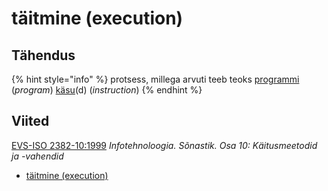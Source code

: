 # täitmine \(execution\)

## Tähendus

{% hint style="info" %}
protsess, millega arvuti teeb teoks [programmi](programm-program.md) \(_program_\)  [käsu](kaesk-instruction.md)\(d\) \(_instruction_\)
{% endhint %}

## Viited

[EVS-ISO 2382-10:1999](https://www.evs.ee/et/evs-iso-2382-10-1999) _Infotehnoloogia. Sõnastik. Osa 10: Käitusmeetodid ja -vahendid_

* [täitmine \(execution\) ](http://www.eki.ee/dict/its/index.cgi?Q=D1AB7116-6C03-1014-88DC-FC5F0DBED45A&F=GUID&C01=1&C02=0&C10=1)

